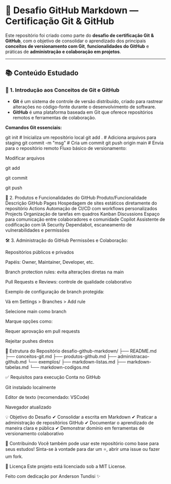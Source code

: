 # 🧠 Desafio GitHub Markdown — Certificação Git & GitHub

Este repositório foi criado como parte do **desafio de certificação Git & GitHub**, com o objetivo de consolidar o aprendizado dos principais **conceitos de versionamento com Git**, **funcionalidades do GitHub** e práticas de **administração e colaboração em projetos**.

---

## 📚 Conteúdo Estudado

### 📌 1. Introdução aos Conceitos de Git e GitHub

- **Git** é um sistema de controle de versão distribuído, criado para rastrear alterações no código-fonte durante o desenvolvimento de software.
- **GitHub** é uma plataforma baseada em Git que oferece repositórios remotos e ferramentas de colaboração.

**Comandos Git essenciais:**

git init            # Inicializa um repositório local
git add .           # Adiciona arquivos para staging
git commit -m "msg" # Cria um commit
git push origin main # Envia para o repositório remoto
Fluxo básico de versionamento:

Modificar arquivos

git add

git commit

git push

🚀 2. Produtos e Funcionalidades do GitHub
Produto/Funcionalidade	Descrição
GitHub Pages	Hospedagem de sites estáticos diretamente do repositório
Actions	Automação de CI/CD com workflows personalizados
Projects	Organização de tarefas em quadros Kanban
Discussions	Espaço para comunicação entre colaboradores e comunidade
Copilot	Assistente de codificação com IA
Security	Dependabot, escaneamento de vulnerabilidades e permissões

🛠️ 3. Administração do GitHub
Permissões e Colaboração:

Repositórios públicos e privados

Papéis: Owner, Maintainer, Developer, etc.

Branch protection rules: evita alterações diretas na main

Pull Requests e Reviews: controle de qualidade colaborativo

Exemplo de configuração de branch protegida:

Vá em Settings > Branches > Add rule

Selecione main como branch

Marque opções como:

Requer aprovação em pull requests

Rejeitar pushes diretos

📂 Estrutura do Repositório
desafio-github-markdown/
├── README.md
├── conceitos-git.md
├── produtos-github.md
├── administracao-github.md
└── exemplos/
    ├── markdown-listas.md
    ├── markdown-tabelas.md
    └── markdown-codigos.md
    
✅ Requisitos para execução Conta no GitHub

Git instalado localmente

Editor de texto (recomendado: VSCode)

Navegador atualizado

💡 Objetivo do Desafio
✔ Consolidar a escrita em Markdown
✔ Praticar a administração de repositórios GitHub
✔ Documentar o aprendizado de maneira clara e pública
✔ Demonstrar domínio em ferramentas de versionamento colaborativo

🤝 Contribuindo
Você também pode usar este repositório como base para seus estudos!
Sinta-se à vontade para dar um ⭐, abrir uma issue ou fazer um fork.

📄 Licença
Este projeto está licenciado sob a MIT License.

Feito com dedicação por Anderson Tundisi ✨
